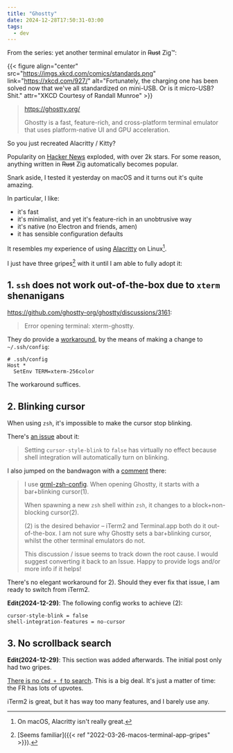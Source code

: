 ```yaml
---
title: "Ghostty"
date: 2024-12-28T17:50:31-03:00
tags:
  - dev
---
```


From the series: yet another terminal emulator in ~~Rust~~ Zig™:

{{< figure align="center" src="https://imgs.xkcd.com/comics/standards.png" link="https://xkcd.com/927/" alt="Fortunately, the charging one has been solved now that we've all standardized on mini-USB. Or is it micro-USB? Shit." attr="XKCD Courtesy of Randall Munroe" >}}

> https://ghostty.org/
>
> Ghostty is a fast, feature-rich, and cross-platform terminal emulator that uses platform-native UI and GPU acceleration.

So you just recreated Alacritty / Kitty?

Popularity on [Hacker News](https://news.ycombinator.com/item?id=42517447) exploded, with over 2k stars.
For some reason, anything written in ~~Rust~~ Zig automatically becomes popular.

Snark aside, I tested it yesterday on macOS and it turns out it's quite amazing.

In particular, I like:

- it's fast
- it's minimalist, and yet it's feature-rich in an unobtrusive way
- it's native (no Electron and friends, amen)
- it has sensible configuration defaults

It resembles my experience of using [Alacritty](https://alacritty.org/) on Linux[^1].

I just have three gripes[^2] with it until I am able to fully adopt it:

## 1. `ssh` does not work out-of-the-box due to `xterm` shenanigans

https://github.com/ghostty-org/ghostty/discussions/3161:

> Error opening terminal: xterm-ghostty.

They do provide a [workaround](https://ghostty.org/docs/help/terminfo#configure-ssh-to-fall-back-to-a-known-terminfo-entry),
by the means of making a change to `~/.ssh/config`:

```
# .ssh/config
Host *
  SetEnv TERM=xterm-256color
```

The workaround suffices.

## 2. Blinking cursor

When using `zsh`, it's impossible to make the cursor stop blinking.

There's [an issue](https://github.com/ghostty-org/ghostty/discussions/2812#discussioncomment-11686920) about it:

> Setting `cursor-style-blink` to `false` has virtually no effect because shell integration will automatically turn on blinking.

I also jumped on the bandwagon with a [comment](https://github.com/ghostty-org/ghostty/discussions/2812#discussioncomment-11680349) there:

> I use [grml-zsh-config](https://grml.org/zsh). When opening Ghostty, it starts with a bar+blinking cursor(1).
>
> When spawning a new `zsh` shell within `zsh`, it changes to a block+non-blocking cursor(2).
>
> (2) is the desired behavior – iTerm2 and Terminal.app both do it out-of-the-box. I am not sure why Ghostty sets a bar+blinking cursor, whilst the other terminal emulators do not.
>
> This discussion / issue seems to track down the root cause. I would suggest converting it back to an Issue. Happy to provide logs and/or more info if it helps!

There's no elegant workaround for 2). Should they ever fix that issue, I am ready to switch from iTerm2.

**Edit(2024-12-29)**: The following config works to achieve (2):

```
cursor-style-blink = false
shell-integration-features = no-cursor
```

## 3. No scrollback search

**Edit(2024-12-29)**: This section was added afterwards. The initial post only
had two gripes.

[There is no `Cmd + f` to
search](https://github.com/ghostty-org/ghostty/issues/189). This is a big deal.
It's just a matter of time: the FR has lots of upvotes.

iTerm2 is great, but it has way too many features, and I barely use any.

[^1]: On macOS, Alacritty isn't really great.

[^2]: [Seems familiar]({{< ref "2022-03-26-macos-terminal-app-gripes" >}}).
